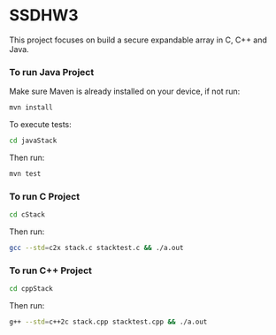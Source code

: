 # SSDHW3

This project focuses on build a secure expandable array in C, C++ and Java.

### To run Java Project

Make sure Maven is already installed on your device, if not run:

```sh
mvn install
```

To execute tests:

```sh
cd javaStack
```

Then run:

```sh
mvn test
```

### To run C Project

```sh
cd cStack
```

Then run:

```sh
gcc --std=c2x stack.c stacktest.c && ./a.out
```

### To run C++ Project

```sh
cd cppStack
```

Then run:

```sh
g++ --std=c++2c stack.cpp stacktest.cpp && ./a.out
```
